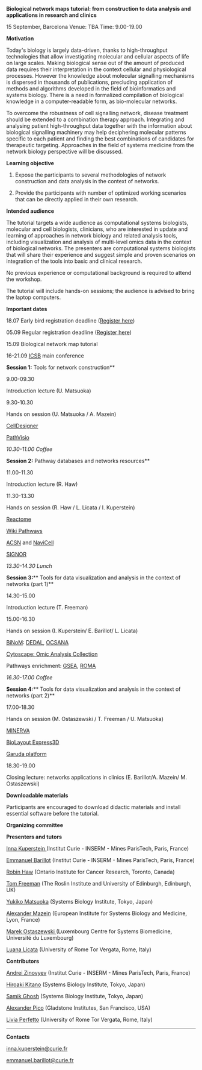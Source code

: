 **Biological network maps tutorial: from construction to data analysis and applications in research and clinics**

15 September, Barcelona
Venue: TBA
Time: 9.00-19.00

**Motivation**

Today's biology is largely data-driven, thanks to high-throughput technologies that allow investigating molecular and cellular aspects of life on large scales. Making biological sense out of the amount of produced data requires their interpretation in the context cellular and physiological processes. However the knowledge about molecular signalling mechanisms is dispersed in thousands of publications, precluding application of methods and algorithms developed in the field of bioinformatics and systems biology. There is a need in formalized compilation of biological knowledge in a computer-readable form, as bio-molecular networks.

To overcome the robustness of cell signalling network, disease treatment should be extended to a combination therapy approach. Integrating and analysing patient high-throughput data together with the information about biological signalling machinery may help deciphering molecular patterns specific to each patient and finding the best combinations of candidates for therapeutic targeting. Approaches in the field of systems medicine from the network biology perspective will be discussed.

**Learning objective**

1.   Expose the participants to several methodologies of network construction and data analysis in the context of networks.

2.   Provide the participants with number of optimized working scenarios that can be directly applied in their own research.

**Intended audience**

The tutorial targets a wide audience as computational systems biologists, molecular and cell biologists, clinicians, who are interested in update and learning of approaches in network biology and related analysis tools, including visualization and analysis of multi-level omics data in the context of biological networks. The presenters are computational systems biologists that will share their experience and suggest simple and proven scenarios on integration of the tools into basic and clinical research.

No previous experience or computational background is required to attend the workshop.

The tutorial will include hands-on sessions; the audience is advised to bring the laptop computers.

**Important dates**

18.07		Early bird registration deadline ([Register here](http://www.icsb2016barcelona.org/registration/registration/))

05.09		Regular registration deadline ([Register here](http://www.icsb2016barcelona.org/registration/registration/))

15.09		Biological network map tutorial

16-21.09		[ICSB](http://www.icsb2016barcelona.org/) main conference

**Session 1:** Tools for network construction**

9.00-09.30

  Introduction lecture (U. Matsuoka)

9.30-10.30   	

Hands on session (U. Matsuoka / A. Mazein)

  [CellDesigner](http://www.celldesigner.org/) 

  [PathVisio](http://www.pathvisio.org/) 

*10.30-11.00 Coffee*

**Session 2:** Pathway databases and networks resources**

11.00-11.30

Introduction lecture (R. Haw)

11.30-13.30

Hands on session (R. Haw / L. Licata / I. Kuperstein)

[Reactome](http://www.reactome.org/)

[Wiki Pathways](http://www.wikipathways.org/)

[ACSN](https://acsn.curie.fr/) and [NaviCell](https://navicell.curie.fr/) 

[SIGNOR](https://en.wikipedia.org/wiki/Signor) 

*13.30-14.30 Lunch*

**Session 3:**** Tools for data visualization and analysis in the context of networks (part 1)**

14.30-15.00

Introduction lecture (T. Freeman)

15.00-16.30

Hands on session (I. Kuperstein/ E. Barillot/ L. Licata)

[BiNoM](https://binom.curie.fr/): [DEDAL](http://bioinfo-out.curie.fr/projects/dedal/), [OCSANA](http://bioinfo-out.curie.fr/projects/ocsana/)

[Cytoscape: Omic Analysis Collection](http://apps.cytoscape.org/apps/omicsanalysiscollection)

Pathways enrichment: [GSEA](http://www.broadinstitute.org/gsea), [ROMA](https://github.com/sysbio-curie/Roma) 

*16.30-17.00 Coffee*

**Session 4:**** Tools for data visualization and analysis in the context of networks (part 2)**

17.00-18.30

Hands on session (M. Ostaszewski / T. Freeman / U. Matsuoka)

[MINERVA](http://r3lab.uni.lu/web/minerva-website/)

[BioLayout Express3D](http://www.biolayout.org/)

[Garuda platform](http://www.garuda-alliance.org/)

18.30-19.00

Closing lecture: networks applications in clinics (E. Barillot/A. Mazein/ M. Ostaszewski) 

**Downloadable materials**

Participants are encouraged to download didactic materials and install essential software before the tutorial.

**Organizing committee**

**Presenters and tutors**

[Inna Kuperstein ](http://sysbio.curie.fr)(Institut Curie - INSERM - Mines ParisTech, Paris, France)

[Emmanuel Barillot](http://u900.curie.fr)  (Institut Curie - INSERM - Mines ParisTech, Paris, France)

[Robin Haw](http://www.reactome.org) (Ontario Institute for Cancer Research, Toronto, Canada)

[Tom Freeman](http://www.roslin.ed.ac.uk/tom-freeman/) (The Roslin Institute and University of Edinburgh, Edinburgh, UK)

[Yukiko Matsuoka](http://www.sbi.jp/members.htm) (Systems Biology Institute, Tokyo, Japan)

[Alexander Mazein](https://www.researchgate.net/profile/Alexander_Mazein) (European Institute for Systems Biology and Medicine, Lyon, France)

[Marek Ostaszewski ](https://www.researchgate.net/profile/Marek_Ostaszewski)(Luxembourg Centre for Systems Biomedicine, Université du Luxembourg)

[Luana Licata](https://www.researchgate.net/profile/Luana_Licata/citations) (University of Rome Tor Vergata, Rome, Italy)

**Contributors**

[Andrei Zinovyev](http://www.ihes.fr/~zinovyev) (Institut Curie - INSERM - Mines ParisTech, Paris, France)

[Hiroaki Kitano](http://www.sbi.jp/) (Systems Biology Institute, Tokyo, Japan)

[Samik Ghosh](http://www.sbi.jp/members.htm) (Systems Biology Institute, Tokyo, Japan)

[Alexander Pico](http://profiles.ucsf.edu/alex.pico) (Gladstone Institutes, San Francisco, USA)

[Livia Perfetto](https://www.researchgate.net/profile/Livia_Perfetto2) (University of Rome Tor Vergata, Rome, Italy)

** **

**Contacts**

inna.kuperstein@curie.fr

emmanuel.barillot@curie.fr

